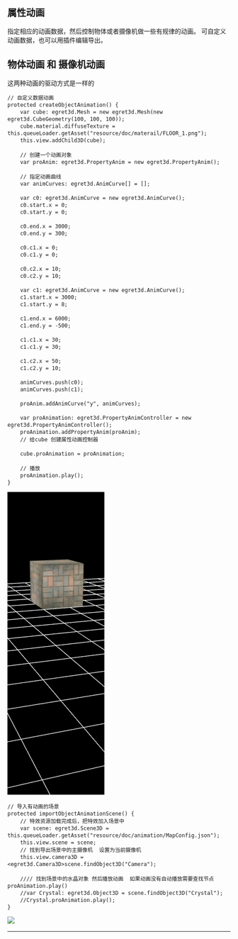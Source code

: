 属性动画
----------
指定相应的动画数据，然后控制物体或者摄像机做一些有规律的动画。 可自定义动画数据，也可以用插件编辑导出。

物体动画 和 摄像机动画
----------
这两种动画的驱动方式是一样的 

    // 自定义数据动画
    protected createObjectAnimation() {
        var cube: egret3d.Mesh = new egret3d.Mesh(new egret3d.CubeGeometry(100, 100, 100));
        cube.material.diffuseTexture = this.queueLoader.getAsset("resource/doc/materail/FLOOR_1.png");
        this.view.addChild3D(cube);

        // 创建一个动画对象
        var proAnim: egret3d.PropertyAnim = new egret3d.PropertyAnim();

        // 指定动画曲线
        var animCurves: egret3d.AnimCurve[] = [];

        var c0: egret3d.AnimCurve = new egret3d.AnimCurve();
        c0.start.x = 0;
        c0.start.y = 0;

        c0.end.x = 3000;
        c0.end.y = 300;

        c0.c1.x = 0;
        c0.c1.y = 0;

        c0.c2.x = 10;
        c0.c2.y = 10;

        var c1: egret3d.AnimCurve = new egret3d.AnimCurve();
        c1.start.x = 3000;
        c1.start.y = 8;

        c1.end.x = 6000;
        c1.end.y = -500;

        c1.c1.x = 30;
        c1.c1.y = 30;

        c1.c2.x = 50;
        c1.c2.y = 10;

        animCurves.push(c0);
        animCurves.push(c1);

        proAnim.addAnimCurve("y", animCurves);

        var proAnimation: egret3d.PropertyAnimController = new egret3d.PropertyAnimController();
        proAnimation.addPropertyAnim(proAnim);
        // 给cube 创建属性动画控制器
        
        cube.proAnimation = proAnimation;

        // 播放
        proAnimation.play();
    }

![](Img_3.gif)

    // 导入有动画的场景
    protected importObjectAnimationScene() {
        // 特效资源加载完成后，把特效加入场景中
        var scene: egret3d.Scene3D = this.queueLoader.getAsset("resource/doc/animation/MapConfig.json");
        this.view.scene = scene;
        // 找到导出场景中的主摄像机  设置为当前摄像机
        this.view.camera3D = <egret3d.Camera3D>scene.findObject3D("Camera");

        //// 找到场景中的水晶对象 然后播放动画  如果动画没有自动播放需要查找节点proAnimation.play()
        //var Crystal: egret3d.Object3D = scene.findObject3D("Crystal");
        //Crystal.proAnimation.play();
    }

![](Img_4.gif)

----------

